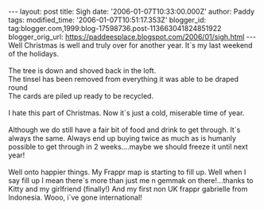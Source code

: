 \-\-- layout: post title: Sigh date: \'2006-01-07T10:33:00.000Z\'
author: Paddy tags: modified\_time: \'2006-01-07T10:51:17.353Z\'
blogger\_id: tag:blogger.com,1999:blog-17598736.post-113663041824851922
blogger\_orig\_url: https://paddeesplace.blogspot.com/2006/01/sigh.html
\-\-- Well Christmas is well and truly over for another year. It\`s my
last weekend of the holidays.\
\
The tree is down and shoved back in the loft.\
The tinsel has been removed from everything it was able to be draped
round\
The cards are piled up ready to be recycled.\
\
I hate this part of Christmas. Now it\`s just a cold, miserable time of
year.\
\
Although we do still have a fair bit of food and drink to get through.
It\`s always the same. Always end up buying twice as much as is humanly
possible to get through in 2 weeks\....maybe we should freeze it until
next year!\
\
Well onto happier things. My Frappr map is starting to fill up. Well
when I say fill up I mean there\`s more than just me n gemmak on
there!\...thanks to Kitty and my girlfriend (finally!) And my first non
UK frappr gabrielle from Indonesia. Wooo, i\`ve gone international!
